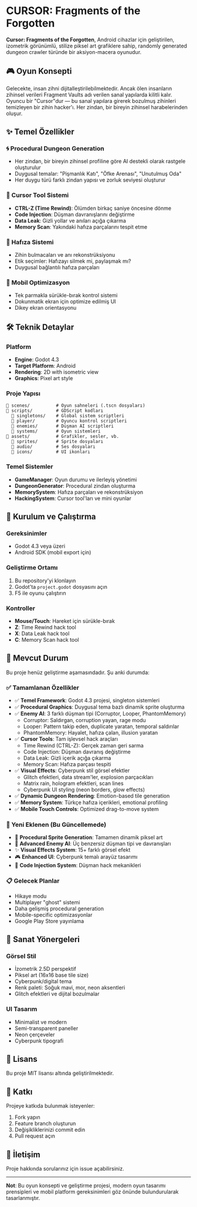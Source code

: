 # CURSOR: Fragments of the Forgotten

**Cursor: Fragments of the Forgotten**, Android cihazlar için geliştirilen, izometrik görünümlü, stilize piksel art grafiklere sahip, randomly generated dungeon crawler türünde bir aksiyon-macera oyunudur.

## 🎮 Oyun Konsepti

Gelecekte, insan zihni dijitalleştirilebilmektedir. Ancak ölen insanların zihinsel verileri Fragment Vaults adı verilen sanal yapılarda kilitli kalır. Oyuncu bir "Cursor"dur — bu sanal yapılara girerek bozulmuş zihinleri temizleyen bir zihin hacker'ı. Her zindan, bir bireyin zihinsel harabelerinden oluşur.

## ✨ Temel Özellikler

### 🌀 Procedural Dungeon Generation
- Her zindan, bir bireyin zihinsel profiline göre AI destekli olarak rastgele oluşturulur
- Duygusal temalar: "Pişmanlık Katı", "Öfke Arenası", "Unutulmuş Oda"
- Her duygu türü farklı zindan yapısı ve zorluk seviyesi oluşturur

### 🧠 Cursor Tool Sistemi
- **CTRL-Z (Time Rewind)**: Ölümden birkaç saniye öncesine dönme
- **Code Injection**: Düşman davranışlarını değiştirme
- **Data Leak**: Gizli yollar ve anıları açığa çıkarma
- **Memory Scan**: Yakındaki hafıza parçalarını tespit etme

### 🧩 Hafıza Sistemi
- Zihin bulmacaları ve anı rekonstrüksiyonu
- Etik seçimler: Hafızayı silmek mi, paylaşmak mı?
- Duygusal bağlantılı hafıza parçaları

### 📱 Mobil Optimizasyon
- Tek parmakla sürükle-bırak kontrol sistemi
- Dokunmatik ekran için optimize edilmiş UI
- Dikey ekran orientasyonu

## 🛠️ Teknik Detaylar

### Platform
- **Engine**: Godot 4.3
- **Target Platform**: Android
- **Rendering**: 2D with isometric view
- **Graphics**: Pixel art style

### Proje Yapısı
```
📁 scenes/          # Oyun sahneleri (.tscn dosyaları)
📁 scripts/         # GDScript kodları
  📁 singletons/    # Global sistem scriptleri
  📁 player/        # Oyuncu kontrol scriptleri
  📁 enemies/       # Düşman AI scriptleri
  📁 systems/       # Oyun sistemleri
📁 assets/          # Grafikler, sesler, vb.
  📁 sprites/       # Sprite dosyaları
  📁 audio/         # Ses dosyaları
  📁 icons/         # UI ikonları
```

### Temel Sistemler
- **GameManager**: Oyun durumu ve ilerleyiş yönetimi
- **DungeonGenerator**: Procedural zindan oluşturma
- **MemorySystem**: Hafıza parçaları ve rekonstrüksiyon
- **HackingSystem**: Cursor tool'ları ve mini oyunlar

## 🚀 Kurulum ve Çalıştırma

### Gereksinimler
- Godot 4.3 veya üzeri
- Android SDK (mobil export için)

### Geliştirme Ortamı
1. Bu repository'yi klonlayın
2. Godot'ta `project.godot` dosyasını açın
3. F5 ile oyunu çalıştırın

### Kontroller
- **Mouse/Touch**: Hareket için sürükle-bırak
- **Z**: Time Rewind hack tool
- **X**: Data Leak hack tool  
- **C**: Memory Scan hack tool

## 🎯 Mevcut Durum

Bu proje henüz geliştirme aşamasındadır. Şu anki durumda:

### ✅ Tamamlanan Özellikler
- ✅ **Temel Framework**: Godot 4.3 projesi, singleton sistemleri
- ✅ **Procedural Graphics**: Duygusal tema bazlı dinamik sprite oluşturma
- ✅ **Enemy AI**: 3 farklı düşman tipi (Corruptor, Looper, PhantomMemory)
  - Corruptor: Saldırgan, corruption yayan, rage modu
  - Looper: Pattern takip eden, duplicate yaratan, temporal saldırılar
  - PhantomMemory: Hayalet, hafıza çalan, illusion yaratan
- ✅ **Cursor Tools**: Tam işlevsel hack araçları
  - Time Rewind (CTRL-Z): Gerçek zaman geri sarma
  - Code Injection: Düşman davranış değiştirme
  - Data Leak: Gizli içerik açığa çıkarma
  - Memory Scan: Hafıza parçası tespiti
- ✅ **Visual Effects**: Cyberpunk stil görsel efektler
  - Glitch efektleri, data stream'ler, explosion parçacıkları
  - Matrix rain, hologram efektleri, scan lines
  - Cyberpunk UI styling (neon borders, glow effects)
- ✅ **Dynamic Dungeon Rendering**: Emotion-based tile generation
- ✅ **Memory System**: Türkçe hafıza içerikleri, emotional profiling
- ✅ **Mobile Touch Controls**: Optimized drag-to-move system

### 🔄 Yeni Eklenen (Bu Güncellemede)
- 🎨 **Procedural Sprite Generation**: Tamamen dinamik piksel art
- 🤖 **Advanced Enemy AI**: Üç benzersiz düşman tipi ve davranışları
- ✨ **Visual Effects System**: 15+ farklı görsel efekt
- 🎮 **Enhanced UI**: Cyberpunk temalı arayüz tasarımı
- 🔧 **Code Injection System**: Düşman hack mekanikleri

### 📋 Gelecek Planlar
- Hikaye modu
- Multiplayer "ghost" sistemi
- Daha gelişmiş procedural generation
- Mobile-specific optimizasyonlar
- Google Play Store yayınlama

## 🎨 Sanat Yönergeleri

### Görsel Stil
- İzometrik 2.5D perspektif
- Piksel art (16x16 base tile size)
- Cyberpunk/digital tema
- Renk paleti: Soğuk mavi, mor, neon aksentleri
- Glitch efektleri ve dijital bozulmalar

### UI Tasarım
- Minimalist ve modern
- Semi-transparent paneller
- Neon çerçeveler
- Cyberpunk tipografi

## 📄 Lisans

Bu proje MIT lisansı altında geliştirilmektedir.

## 🤝 Katkı

Projeye katkıda bulunmak isteyenler:
1. Fork yapın
2. Feature branch oluşturun
3. Değişikliklerinizi commit edin
4. Pull request açın

## 📧 İletişim

Proje hakkında sorularınız için issue açabilirsiniz.

---

**Not**: Bu oyun konsepti ve geliştirme projesi, modern oyun tasarımı prensipleri ve mobil platform gereksinimleri göz önünde bulundurularak tasarlanmıştır.